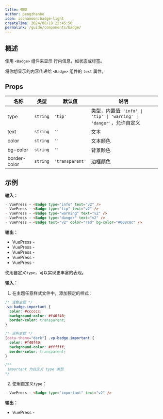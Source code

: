 ```yaml
---
title: 徽章
author: pengzhanbo
icon: iconamoon:badge-light
createTime: 2024/08/18 22:45:50
permalink: /guide/components/badge/
---
```


## 概述 <Badge type="tip" text="badge" />

使用 `<Badge>` 组件来显示 行内信息，如状态或标签。

将你想显示的内容传递给 `<Badge>` 组件的 `text` 属性。

## Props

| 名称         | 类型      | 默认值             | 说明                                                               |
| ------------ | -------- | ------------------ | ------------------------------------------------------------------ |
| type         | `string` | `'tip'`            | 类型，内置值: `'info' \| 'tip' \| 'warning' \| 'danger'`，允许自定义 |
| text         | `string` | `''`               | 文本                                                               |
| color        | `string` | `''`               | 文本颜色                                                           |
| bg-color     | `string` | `''`               | 背景颜色                                                           |
| border-color | `string` | `'transparent'`    | 边框颜色                                                           |

## 示例

**输入：**

```md :no-line-numbers
- VuePress - <Badge type="info" text="v2" />
- VuePress - <Badge type="tip" text="v2" />
- VuePress - <Badge type="warning" text="v2" />
- VuePress - <Badge type="danger" text="v2" />
- VuePress - <Badge text="v2" color="red" bg-color="#008c8c" />
```

**输出：**

- VuePress - <Badge type="info" text="v2" />
- VuePress - <Badge type="tip" text="v2" />
- VuePress - <Badge type="warning" text="v2" />
- VuePress - <Badge type="danger" text="v2" />
- VuePress - <Badge text="v2" color="red" bg-color="#008c8c" />

使用自定义`type`，可以实现更丰富的表现。

**输入：**

1. 在主题任意样式文件中，添加预定的样式：

```css
/* 浅色主题 */
.vp-badge.important {
  color: #cccccc;
  background-color: #f40f40;
  border-color: transparent;
}

/* 深色主题 */
[data-theme="dark"] .vp-badge.important {
  color: #f40f40;
  background-color: #ffffff;
  border-color: transparent;
}

/**
 important 为自定义 type 类型
*/
```

2. 使用自定义`type`：

```md :no-line-numbers
- VuePress - <Badge type="important" text="v2" />
```

**输出：**

- VuePress - <Badge type="important" text="v2" />

<style>
/* 浅色主题 */
.vp-badge.important {
  color: #cccccc;
  background-color: #f40f40;
  border-color: transparent;
}

/* 深色主题 */
[data-theme="dark"] .vp-badge.important {
  color: #f40f40;
  background-color: #ffffff;
  border-color: transparent;
}
</style>
